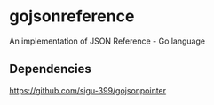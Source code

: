# gojsonreference
An implementation of JSON Reference - Go language

## Dependencies
https://github.com/sigu-399/gojsonpointer
